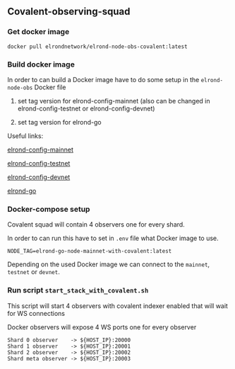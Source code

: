 ## Covalent-observing-squad


### Get docker image
```
docker pull elrondnetwork/elrond-node-obs-covalent:latest
```

### Build docker image

In order to can build a Docker image have to do some setup in the `elrond-node-obs` Docker file

1. set tag version for elrond-config-mainnet (also can be changed in elrond-config-testnet or elrond-config-devnet)

2. set tag version for elrond-go

Useful links:

[elrond-config-mainnet](https://github.com/ElrondNetwork/elrond-config-mainnet)

[elrond-config-testnet](https://github.com/ElrondNetwork/elrond-config-testnet)

[elrond-config-devnet](https://github.com/ElrondNetwork/elrond-config-devnet)

[elrond-go](https://github.com/ElrondNetwork/elrond-go)

### Docker-compose setup 

Covalent squad will contain 4 observers one for every shard.

In order to can run this have to set in `.env` file what Docker image to use.
``` 
NODE_TAG=elrond-go-node-mainnet-with-covalent:latest
```

Depending on the used Docker image we can connect to the `mainnet`, `testnet` or `devnet`.

### Run script `start_stack_with_covalent.sh`

This script will start 4 observers with covalent indexer enabled that will wait for WS connections 

Docker observers will expose 4 WS ports one for every observer

```
Shard 0 observer    -> ${HOST_IP}:20000
Shard 1 observer    -> ${HOST_IP}:20001
Shard 2 observer    -> ${HOST_IP}:20002
Shard meta observer -> ${HOST_IP}:20003
```

